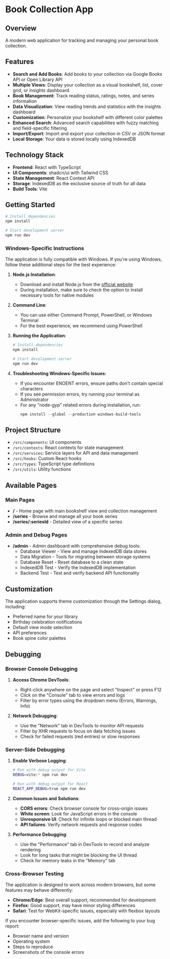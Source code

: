 # Book Collection App

## Overview

A modern web application for tracking and managing your personal book collection.

## Features

- **Search and Add Books**: Add books to your collection via Google Books API or Open Library API
- **Multiple Views**: Display your collection as a visual bookshelf, list, cover grid, or insights dashboard
- **Book Management**: Track reading status, ratings, notes, and series information
- **Data Visualization**: View reading trends and statistics with the insights dashboard
- **Customization**: Personalize your bookshelf with different color palettes
- **Enhanced Search**: Advanced search capabilities with fuzzy matching and field-specific filtering
- **Import/Export**: Import and export your collection in CSV or JSON format
- **Local Storage**: Your data is stored locally using IndexedDB 

## Technology Stack

- **Frontend**: React with TypeScript
- **UI Components**: shadcn/ui with Tailwind CSS
- **State Management**: React Context API
- **Storage**: IndexedDB as the exclusive source of truth for all data
- **Build Tools**: Vite

## Getting Started

```sh
# Install dependencies
npm install

# Start development server
npm run dev
```

### Windows-Specific Instructions

The application is fully compatible with Windows. If you're using Windows, follow these additional steps for the best experience:

1. **Node.js Installation**:
   - Download and install Node.js from the [official website](https://nodejs.org/)
   - During installation, make sure to check the option to install necessary tools for native modules

2. **Command Line**:
   - You can use either Command Prompt, PowerShell, or Windows Terminal
   - For the best experience, we recommend using PowerShell

3. **Running the Application**:
   ```powershell
   # Install dependencies
   npm install

   # Start development server
   npm run dev
   ```

4. **Troubleshooting Windows-Specific Issues**:
   - If you encounter ENOENT errors, ensure paths don't contain special characters
   - If you see permission errors, try running your terminal as Administrator
   - For any "node-gyp" related errors during installation, run:
     ```powershell
     npm install --global --production windows-build-tools
     ```

## Project Structure

- `/src/components`: UI components
- `/src/contexts`: React contexts for state management
- `/src/services`: Service layers for API and data management
- `/src/hooks`: Custom React hooks
- `/src/types`: TypeScript type definitions
- `/src/utils`: Utility functions

## Available Pages

### Main Pages
- **/** - Home page with main bookshelf view and collection management
- **/series** - Browse and manage all your book series
- **/series/:seriesId** - Detailed view of a specific series

### Admin and Debug Pages
- **/admin** - Admin dashboard with comprehensive debug tools:
  - Database Viewer - View and manage IndexedDB data stores
  - Data Migration - Tools for migrating between storage systems
  - Database Reset - Reset database to a clean state
  - IndexedDB Test - Verify the IndexedDB implementation
  - Backend Test - Test and verify backend API functionality

## Customization

The application supports theme customization through the Settings dialog, including:
- Preferred name for your library
- Birthday celebration notifications
- Default view mode selection
- API preferences
- Book spine color palettes

## Debugging

### Browser Console Debugging

1. **Access Chrome DevTools**:
   - Right-click anywhere on the page and select "Inspect" or press F12
   - Click on the "Console" tab to view errors and logs
   - Filter by error types using the dropdown menu (Errors, Warnings, Info)

2. **Network Debugging**:
   - Use the "Network" tab in DevTools to monitor API requests
   - Filter by XHR requests to focus on data fetching issues
   - Check for failed requests (red entries) or slow responses

### Server-Side Debugging

1. **Enable Verbose Logging**:
   ```sh
   # Run with debug output for Vite
   DEBUG=vite:* npm run dev
   
   # Run with debug output for React
   REACT_APP_DEBUG=true npm run dev
   ```

2. **Common Issues and Solutions**:
   - **CORS errors**: Check browser console for cross-origin issues
   - **White screen**: Look for JavaScript errors in the console
   - **Unresponsive UI**: Check for infinite loops or blocked main thread
   - **API failures**: Verify network requests and response codes

3. **Performance Debugging**:
   - Use the "Performance" tab in DevTools to record and analyze rendering
   - Look for long tasks that might be blocking the UI thread
   - Check for memory leaks in the "Memory" tab

### Cross-Browser Testing

The application is designed to work across modern browsers, but some features may behave differently:

- **Chrome/Edge**: Best overall support, recommended for development
- **Firefox**: Good support, may have minor styling differences
- **Safari**: Test for WebKit-specific issues, especially with flexbox layouts

If you encounter browser-specific issues, add the following to your bug report:
- Browser name and version
- Operating system
- Steps to reproduce
- Screenshots of the console errors